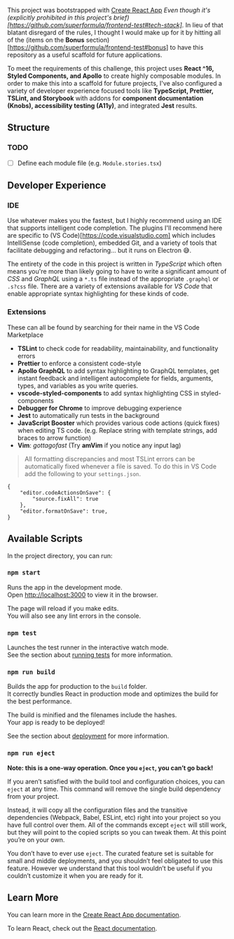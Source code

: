 This project was bootstrapped with [Create React App](https://github.com/facebook/create-react-app) _Even though it's (explicitly prohibited in this project's brief)[https://github.com/superformula/frontend-test#tech-stack]_. In lieu of that blatant disregard of the rules, I thought I would make up for it by hitting all of the (items on the **Bonus** section)[https://github.com/superformula/frontend-test#bonus] to have this repository as a useful scaffold for future applications.

To meet the requirements of this challenge, this project uses **React ^16, Styled Components, and Apollo** to create highly composable modules. In order to make this into a scaffold for future projects, I've also configured a variety of developer experience focused tools like **TypeScript, Prettier, TSLint, and Storybook** with addons for **component documentation (Knobs), accessibility testing (A11y)**, and integrated **Jest** results.

## Structure

### TODO

- [ ] Define each module file (e.g. `Module.stories.tsx`)

## Developer Experience

### IDE

Use whatever makes you the fastest, but I highly recommend using an IDE that supports intelligent code completion. The plugins I'll recommend here are specific to (VS Code)[https://code.visualstudio.com] which includes IntelliSense (code completion), embedded Git, and a variety of tools that facilitate debugging and refactoring... but it runs on Electron 😅.

The entirety of the code in this project is written in _TypeScript_ which often means you're more than likely going to have to write a significant amount of _CSS_ and _GraphQL_ using a `*.ts` file instead of the appropriate `.graphql` or `.s?css` file. There are a variety of extensions available for _VS Code_ that enable appropriate syntax highlighting for these kinds of code.

### Extensions

These can all be found by searching for their name in the VS Code Marketplace

- **TSLint** to check code for readability, maintainability, and functionality errors
- **Prettier** to enforce a consistent code-style
- **Apollo GraphQL** to add syntax highlighting to GraphQL templates, get instant feedback and intelligent autocomplete for fields, arguments, types, and variables as you write queries.
- **vscode-styled-components** to add syntax highlighting CSS in styled-components
- **Debugger for Chrome** to improve debugging experience
- **Jest** to automatically run tests in the background
- **JavaScript Booster** which provides various code actions (quick fixes) when editing TS code. (e.g. Replace string with template strings, add braces to arrow function)
- **Vim**: _gottagofast_ (Try **amVim** if you notice any input lag)

> All formatting discrepancies and most TSLint errors can be automatically fixed whenever a file is saved. To do this in VS Code add the following to your `settings.json`.

```
{
	"editor.codeActionsOnSave": {
		"source.fixAll": true
	},
	"editor.formatOnSave": true,
}
```

## Available Scripts

In the project directory, you can run:

### `npm start`

Runs the app in the development mode.<br>
Open [http://localhost:3000](http://localhost:3000) to view it in the browser.

The page will reload if you make edits.<br>
You will also see any lint errors in the console.

### `npm test`

Launches the test runner in the interactive watch mode.<br>
See the section about [running tests](https://facebook.github.io/create-react-app/docs/running-tests) for more information.

### `npm run build`

Builds the app for production to the `build` folder.<br>
It correctly bundles React in production mode and optimizes the build for the best performance.

The build is minified and the filenames include the hashes.<br>
Your app is ready to be deployed!

See the section about [deployment](https://facebook.github.io/create-react-app/docs/deployment) for more information.

### `npm run eject`

**Note: this is a one-way operation. Once you `eject`, you can’t go back!**

If you aren’t satisfied with the build tool and configuration choices, you can `eject` at any time. This command will remove the single build dependency from your project.

Instead, it will copy all the configuration files and the transitive dependencies (Webpack, Babel, ESLint, etc) right into your project so you have full control over them. All of the commands except `eject` will still work, but they will point to the copied scripts so you can tweak them. At this point you’re on your own.

You don’t have to ever use `eject`. The curated feature set is suitable for small and middle deployments, and you shouldn’t feel obligated to use this feature. However we understand that this tool wouldn’t be useful if you couldn’t customize it when you are ready for it.

## Learn More

You can learn more in the [Create React App documentation](https://facebook.github.io/create-react-app/docs/getting-started).

To learn React, check out the [React documentation](https://reactjs.org/).

